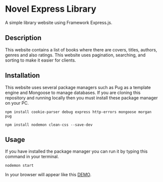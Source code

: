 # Novel Express Library

A simple library website using Framework Express.js.

## Description

This website contains a list of books where there are covers, titles, authors, genres and also ratings. 
This website uses pagination, searching, and sorting to make it easier for clients.

## Installation

This website uses several package managers such as Pug as a template engine and Mongoose to manage databases.
If you are cloning this repository and running locally then you must install these package manager on your PC.

```
npm install cookie-parser debug express http-errors mongoose morgan pug
```

```
npm install nodemon clean-css --save-dev
```

## Usage

If you have installed the package manager you can run it by typing this command in your terminal.

```
nodemon start
```

In your browser will appear like this [DEMO](https://arr-library.herokuapp.com/).